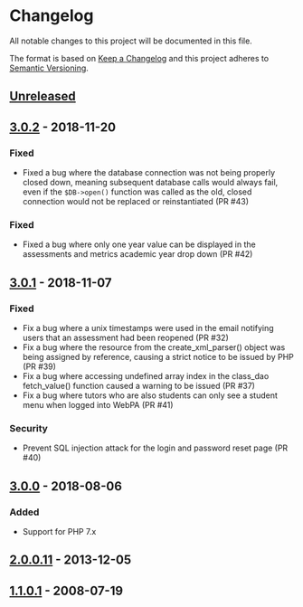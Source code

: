 # Changelog
All notable changes to this project will be documented in this file.

The format is based on [Keep a Changelog](http://keepachangelog.com/en/1.0.0/)
and this project adheres to [Semantic Versioning](http://semver.org/spec/v2.0.0.html).

## [Unreleased]

## [3.0.2] - 2018-11-20

### Fixed
- Fixed a bug where the database connection was not being properly closed down, meaning subsequent database calls would always fail, even if the `$DB->open()` function was called as the old, closed connection would not be replaced or reinstantiated (PR #43)

### Fixed
- Fixed a bug where only one year value can be displayed in the assessments and metrics academic year drop down (PR #42)

## [3.0.1] - 2018-11-07

### Fixed
- Fix a bug where a unix timestamps were used in the email notifying users that an assessment had been reopened (PR #32)
- Fix a bug where the resource from the create_xml_parser() object was being assigned by reference, causing a strict notice to be issued by PHP (PR #39)
- Fix a bug where accessing undefined array index in the class_dao fetch_value() function caused a warning to be issued (PR #37)
- Fix a bug where tutors who are also students can only see a student menu when logged into WebPA (PR #41)

### Security
- Prevent SQL injection attack for the login and password reset page (PR #40)

## [3.0.0] - 2018-08-06

### Added
- Support for PHP 7.x

## [2.0.0.11] - 2013-12-05

## [1.1.0.1] - 2008-07-19

[Unreleased]: https://github.com/WebPA/WebPA/compare/v3.0.2...HEAD
[3.0.2]: https://github.com/WebPA/WebPA/compare/v3.0.1...v3.0.2
[3.0.1]: https://github.com/WebPA/WebPA/compare/v3.0.0...v3.0.1
[3.0.0]: https://github.com/WebPA/WebPA/compare/v2.0.0.11...v3.0.0
[2.0.0.11]: https://github.com/WebPA/WebPA/compare/v1.1.0.1...v2.0.0.11
[1.1.0.1]: https://github.com/WebPA/WebPA/releases/tag/v1.1.0.1
